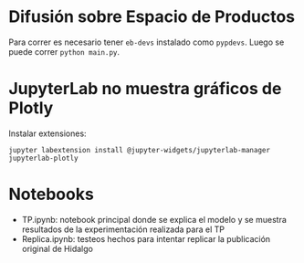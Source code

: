 # Difusión sobre Espacio de Productos

Para correr es necesario tener `eb-devs` instalado como `pypdevs`.
Luego se puede correr `python main.py`.

# JupyterLab no muestra gráficos de Plotly

Instalar extensiones:

```
jupyter labextension install @jupyter-widgets/jupyterlab-manager jupyterlab-plotly
```

# Notebooks

- TP.ipynb: notebook principal donde se explica el modelo y se muestra resultados de la experimentación realizada para el TP
- Replica.ipynb: testeos hechos para intentar replicar la publicación original de Hidalgo